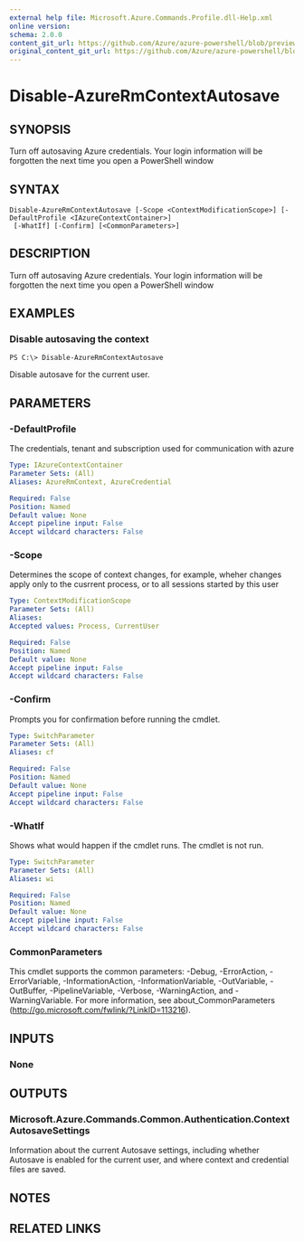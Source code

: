 ```yaml
---
external help file: Microsoft.Azure.Commands.Profile.dll-Help.xml
online version:
schema: 2.0.0
content_git_url: https://github.com/Azure/azure-powershell/blob/preview/src/ResourceManager/Profile/Commands.Profile/help/Disable-AzureRmContextAutosave.md
original_content_git_url: https://github.com/Azure/azure-powershell/blob/preview/src/ResourceManager/Profile/Commands.Profile/help/Disable-AzureRmContextAutosave.md
---
```


# Disable-AzureRmContextAutosave

## SYNOPSIS
Turn off autosaving Azure credentials.  Your login information will be forgotten the next time you open a PowerShell window

## SYNTAX

```
Disable-AzureRmContextAutosave [-Scope <ContextModificationScope>] [-DefaultProfile <IAzureContextContainer>]
 [-WhatIf] [-Confirm] [<CommonParameters>]
```

## DESCRIPTION
Turn off autosaving Azure credentials.  Your login information will be forgotten the next time you open a PowerShell window

## EXAMPLES

### Disable autosaving the context
```
PS C:\> Disable-AzureRmContextAutosave
```

Disable autosave for the current user.

## PARAMETERS

### -DefaultProfile
The credentials, tenant and subscription used for communication with azure

```yaml
Type: IAzureContextContainer
Parameter Sets: (All)
Aliases: AzureRmContext, AzureCredential

Required: False
Position: Named
Default value: None
Accept pipeline input: False
Accept wildcard characters: False
```

### -Scope
Determines the scope of context changes, for example, wheher changes apply only to the cusrrent process, or to all sessions started by this user

```yaml
Type: ContextModificationScope
Parameter Sets: (All)
Aliases: 
Accepted values: Process, CurrentUser

Required: False
Position: Named
Default value: None
Accept pipeline input: False
Accept wildcard characters: False
```

### -Confirm
Prompts you for confirmation before running the cmdlet.

```yaml
Type: SwitchParameter
Parameter Sets: (All)
Aliases: cf

Required: False
Position: Named
Default value: None
Accept pipeline input: False
Accept wildcard characters: False
```

### -WhatIf
Shows what would happen if the cmdlet runs.
The cmdlet is not run.

```yaml
Type: SwitchParameter
Parameter Sets: (All)
Aliases: wi

Required: False
Position: Named
Default value: None
Accept pipeline input: False
Accept wildcard characters: False
```

### CommonParameters
This cmdlet supports the common parameters: -Debug, -ErrorAction, -ErrorVariable, -InformationAction, -InformationVariable, -OutVariable, -OutBuffer, -PipelineVariable, -Verbose, -WarningAction, and -WarningVariable. For more information, see about_CommonParameters (http://go.microsoft.com/fwlink/?LinkID=113216).

## INPUTS

### None

## OUTPUTS

### Microsoft.Azure.Commands.Common.Authentication.ContextAutosaveSettings
Information about the current Autosave settings, including whether Autosave is enabled for the current user, and where context and credential files are saved.

## NOTES

## RELATED LINKS

